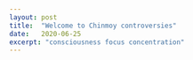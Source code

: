 ```yaml
---
layout: post
title:  "Welcome to Chinmoy controversies"
date:   2020-06-25
excerpt: "consciousness focus concentration"
---
```

